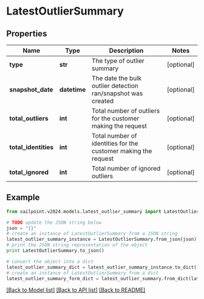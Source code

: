 # LatestOutlierSummary


## Properties

Name | Type | Description | Notes
------------ | ------------- | ------------- | -------------
**type** | **str** | The type of outlier summary | [optional] 
**snapshot_date** | **datetime** | The date the bulk outlier detection ran/snapshot was created | [optional] 
**total_outliers** | **int** | Total number of outliers for the customer making the request | [optional] 
**total_identities** | **int** | Total number of identities for the customer making the request | [optional] 
**total_ignored** | **int** | Total number of ignored outliers | [optional] 

## Example

```python
from sailpoint.v2024.models.latest_outlier_summary import LatestOutlierSummary

# TODO update the JSON string below
json = "{}"
# create an instance of LatestOutlierSummary from a JSON string
latest_outlier_summary_instance = LatestOutlierSummary.from_json(json)
# print the JSON string representation of the object
print LatestOutlierSummary.to_json()

# convert the object into a dict
latest_outlier_summary_dict = latest_outlier_summary_instance.to_dict()
# create an instance of LatestOutlierSummary from a dict
latest_outlier_summary_form_dict = latest_outlier_summary.from_dict(latest_outlier_summary_dict)
```
[[Back to Model list]](../README.md#documentation-for-models) [[Back to API list]](../README.md#documentation-for-api-endpoints) [[Back to README]](../README.md)


